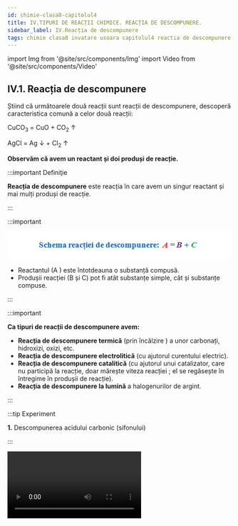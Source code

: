 ```yaml
---
id: chimie-clasa8-capitolul4
title: IV.TIPURI DE REACȚII CHIMICE. REACȚIA DE DESCOMPUNERE.
sidebar_label: IV.Reacția de descompunere
tags: chimie clasa8 invatare usoara capitolul4 reactia de descompunere 
---
```


import Img from '@site/src/components/Img'
import Video from '@site/src/components/Video'



## IV.1. Reacția de descompunere


Știind că următoarele două reacții sunt reacții de descompunere, descoperă caracteristica comună  a celor două reacții:

CuCO<sub>3</sub>  =  CuO + CO<sub>2</sub> ↑

AgCl  =  Ag ↓ + Cl<sub>2</sub> ↑


**Observăm că avem un reactant și doi produși  de reacție.**




:::important Definiţie

**Reacția de descompunere**  este reacția în care avem un singur reactant și mai mulți produși de reacție. 



:::


:::important

<Img src="chimie/clasa8/capitolul4/4_1_Poza0_SchemaReactieiDeDescompunere.jpg" />

- Reactantul (A ) este întotdeauna o substanță compusă.
- Produșii reacției (B și C) pot fi atât substanțe simple, cât și substanțe compuse.
 
:::



:::important

**Ca tipuri de reacții de descompunere avem:**

- **Reacția de descompunere termică** (prin încălzire ) a unor carbonați, hidroxizi, oxizi, etc.
- **Reacția de descompunere  electrolitică** (cu ajutorul curentului electric).
- **Reacția de descompunere catalitică** (cu ajutorul unui catalizator, care nu participă la reacție, doar mărește viteza reacției ; el se regăsește în întregime în produșii de reacție).
- **Reacția de descompunere la lumină** a halogenurilor de argint. 

:::



:::tip Experiment

**1.** Descompunerea acidului carbonic (sifonului) 

:::

<Video src="https://www.youtube.com/embed/gVK015anIXw" />


**Materiale necesare:** apă carbogazoasă (sifon), hârtie de turnesol (de pH), paste.


**Descrierea experimentului:** 

- Desfă dopul unei sticle de 0,5 L și introdu în apa carbogazoasă o hârtie de turnesol și câteva paste. 

- Ce observi ?


:::note Observaţie

Apa carbogazoasă înroșește hârtia de turnesol, iar pastele sunt antrenate într-o mișcare continuă în apă.

:::



**Concluzia experimentului:**

Apa carbogazoasă (sifonul) este acid carbonic și de aceea înroșește hârtia de turnesol.

Acidul carbonic se descompune în apă și dioxid de carbon.
  
Această reacție este reversibilă (poate avea loc în ambele sensuri).

<Img src="chimie/clasa8/capitolul4/4_1_Poza1_Experimentul1.jpg" />


<br></br>



:::caution Aplicaţii

Reacția de descompunere  este importantă, întrucât se obțin substanțe chimice cu multe utilizări : 

- var nestins – CaO;
- oxigen – O<sub>2</sub>;
- hidrogen – H<sub>2</sub>;
- clor – Cl<sub>2</sub>;
- mercur - Hg;
- unele metale – Al, etc.

Calcarul (piatra de var ) - CaCO<sub>3</sub> se descompune în cuptoare speciale, la temperaturi de 1000°C , obținându-se,  la  scară industrială, varul nestins (CaO), care este unul dintre cele mai importante materiale de construcții.

:::



## IV.2. Reacția de descompunere termică.




:::tip Experiment

**2.** Descompunerea carbonatului de cupru

:::

<Video src="https://www.youtube.com/embed/SJWm94GQgdY" />


**Materiale necesare:** creuzet, carbonat de cupru, spirtieră, trepied, sită de azbest chibrit, spatulă, eprubetă.   

:::warning Atenție

Atenție când lucrezi cu surse de foc ! 

:::



**Descrierea experimentului:** 

- Pune în creuzet un vârf de spatulă de carbonat de cupru.

- Așază creuzetul pe sita de azbest  cu trepied și încălzește-l la flacăra spirtierei.

- După puțin timp, mută carbonatul de cupru într-o eprubetă și continuă încălzirea lui în flacără. Vino cu un băț de chibrit aprins deasupra eprubetei.

- Ce observi ?


:::note Observaţie

Prin încălzire, carbonatul de cupru verzui se transformă într-un solid negru, iar gazul degajat stinge flacăra chibritului.

:::



**Concluzia experimentului:**

Carbonatul de cupru se descompune termic cu formare de oxid de cupru II – CuO , de culoare neagră  și dioxid de carbon – CO<sub>2</sub>, care stinge flacăra.  Este  o reacție de descompunere, întrucât avem un singur reactant:

<Img src="chimie/clasa8/capitolul4/4_2_Poza1_ReactieExperiment2.jpg" />


<br></br>



:::tip Experiment

**3.** Descompunerea hidroxidului de cupru

:::

<Video src="https://www.youtube.com/embed/L9DwKa2dEP4" />


**Materiale necesare:** creuzet, hidroxid de cupru, spirtieră, trepied, sită de azbest chibrit, spatulă, pahar Berzelius.   

:::warning Atenție

Atenție când lucrezi cu surse de foc ! 

:::



**Descrierea experimentului:** 

- Pune în creuzet un vârf de spatulă de hidroxid de cupru.
- Așază creuzetul pe sita de azbest și încălzește-l la flacăra spirtierei.
- Când aproape tot hidroxidul s-a înnegrit, pune deasupra creuzetului un pahar Berzelius uscat. 
 
 
- Ce observi ?


:::note Observaţie

Prin încălzire, hidroxidul de cupru verde-albastrui se transformă într-un solid negru și pe pereții paharului apar picături de apă.

:::



**Concluzia experimentului:**

Hidroxidul de cupru, la cald , se descompune și formează oxidul de cupru II – CuO , de culoare neagră  și vapori de apă – H<sub>2</sub>O, care se condensează  pe pereții paharului Berzelius.  Este  o reacție de descompunere, întrucât avem un singur reactant:


<Img src="chimie/clasa8/capitolul4/4_2_Poza2_ReactieExperiment3.jpg" />


<br></br>




:::tip Experiment

**4.** Cum crește aluatul pentru prăjituri pufoase ?

:::

<Video src="https://www.youtube.com/embed/9pUs0-H9Vlo" />


**Materiale necesare:** eprubetă, bicarbonat de amoniu (amoniu alimentar) sau praf de copt (bicarbonat de sodiu), spirtieră, chibrit, spatulă, clește de lemn!

:::warning Atenție


Atenție când lucrezi cu surse de foc !  
 
:::



**Descrierea experimentului:** 

- Pune în eprubetă un vârf de spatulă de bicarbonat de amoniu. 
- Ține  eprubeta cu cleștele de lemn și încălzește-o la flacăra spirtierei.
- Introdu în eprubetă un chibrit aprins. Ce observi ?
- Adu cu mâna spre nas gazul rezultat. Ce observi ?
- Privește cu atenție pereții eprubetei în partea de sus.  Ce observi ?


:::note Observaţie

Prin încălzire, bicarbonatul de amoniu se descompune  cu degajare de dioxid de carbon (stinge flacăra bățului), amoniac (cu miros înțepător) și vapori de apă (care condensează pe pereții eprubetei). 
  

:::



**Concluzia experimentului:**

Bicarbonatul de amoniu, prin încălzire, se descompune și formează trei produși gazoși: dioxid de carbon (CO<sub>2</sub>), amoniac (NH<sub>3</sub>) și apă sub formă de vapori. Acești trei produși gazoși formează goluri în aluat și astfel prăjiturile ies foarte pufoase.  

Este  o reacție de descompunere, întrucât avem un singur reactant:





<Img src="chimie/clasa8/capitolul4/4_2_Poza3_ReactieExperiment4.jpg" />


<br></br>









:::tip Experiment

**5.** Descompunerea cloratului de potasiu

:::

<Video src="https://www.youtube.com/embed/gh5oUtrV_m8" />


**Materiale necesare:** eprubetă, clorat de potasiu, dioxid de mangan (catalizator) spirtieră, chibrit, spatulă, clește de lemn, așchii de brad.   

:::warning Atenție

**Experiment demonstrativ efectuat numai de către profesor!**

Cloratul de potasiu este exploziv ! Atenție când lucrezi cu surse de foc ! 

:::



**Descrierea experimentului:** 

- Pune în epubetă un vârf de spatulă de clorat de potasiu (cristale albe) și puțin praf negru de dioxid de mangan. 
- Ține  eprubeta cu cleștele de lemn și încălzește-o la flacăra spirtierei.
- Vino cu o așchie de brad, care are câteva puncte incandescente și arunc-o în eprubetă.
 
 
- Ce observi ?


:::note Observaţie

Prin încălzire, cloratul de potasiu se descompune energic, cu degajare de oxigen, care aprinde așchia de brad cu puncte incandescente. 

:::



**Concluzia experimentului:**

Cloratul de potasiu, la cald  și în prezența catalizatorului ( MnO<sub>2</sub> ), se descompune și formează clorură de potasiu – KCl , de culoare albă  și oxigen – O<sub>2</sub>.  Dioxidul de mangan nu participă la reacție, el se regăsește neconsumat în produșii de reacție.
Este  o reacție de descompunere, întrucât avem un singur reactant.  



<Img src="chimie/clasa8/capitolul4/4_2_Poza4_ReactieExperiment5.jpg" />


<br></br>






## IV.3. Reacția de descompunere electrolitică.




:::tip Experiment

**6.** Descompunerea apei în hidrogen și oxigen

:::

<Video src="https://www.youtube.com/embed/2fr2mP4Mi6U" />


**Materiale necesare:** 2 eprubete, apă, electrolizor, chibrit, acid sulfuric diluat, baterie, mănuși chirurgicale, așchie de brad.

:::warning Atenție

**Experiment demonstrativ efectuat numai de către profesor!**

Acidul sulfuric este caustic !
 
:::



**Descrierea experimentului:** 

- Pune în electrolizor (vas de electroliză cu doi electrozi de grafit) apă și adaugă puțin acid sulfuric, pentru a o face conductoare (apa pură este izolatoare).  
- Umple cele două eprubete tot cu apă acidulată, ca în electrolizor și pune-le pe fiecare electrod, astfel încât să nu se verse apa din ele.
- Leagă cei doi electrozi la o baterie și așteaptă până când în eprubete apa este înlocuită de două gaze.
- Vino cu o așchie de brad care are câteva puncte incandescente deasupra eprubetei de la anod (electrodul pozitiv, legat la borna plus a bateriei). Ce observi ?
- Vino cu un chibrit aprins deasupra eprubetei de la catod (electrodul negativ, legat la borna minus  a bateriei). Ce observi ?


:::note Observaţie

La anod s-a degajat oxigen, care aprinde așchia de brad cu puncte incandescente, iar la catod s-a degajat hidrogen, care arde în prezența oxigenului din aer cu o pocnitură. 

:::



**Concluzia experimentului:**




<Img src="chimie/clasa8/capitolul4/4_3_Poza1_ReactieExperiment6.jpg" />


<br></br>


## IV.4. Reacția de descompunere catalitică.


:::tip Experiment

**7.** Descompunerea apei oxigenate

:::

<Video src="https://www.youtube.com/embed/dY47Ce1Y3OM" />


**Materiale necesare:** eprubetă, apă oxigenată 12%, dioxid de mangan (catalizator), chibrit, spatulă, clește de lemn, așchii de brad.

:::warning Atenție

**Experiment demonstrativ efectuat numai de către profesor!**

Apa oxigenată concentrată este caustică! 
 
:::



**Descrierea experimentului:** 

- Pune în eprubetă apă oxigenată 12% și puțin praf negru de dioxid de mangan. 

- Ține  eprubeta cu cleștele de lemn și vino deasupra ei cu o așchie de brad cu puncte incandescente.  
 

- Ce observi ?


:::note Observaţie

Apa oxigenată  cu catalizator (MnO<sub>2</sub>)  se descompune  energic, cu degajare de oxigen, care aprinde așchia de brad cu puncte incandescente.  

:::



**Concluzia experimentului:**

Apa oxigenată  în prezența catalizatorului ( MnO<sub>2</sub> ), se descompune și formează apă – H<sub>2</sub>O  și oxigen – O<sub>2</sub>. Iată de ce apa oxigenată are rol de dezinfectant și decolorant: oxigenul degajat la descompunerea ei, la lumină, distruge microbii și decolorează sângele de pe o rană sau în cosmetică, la decolorarea părului.

Este o reacție de descompunere, întrucât avem un singur reactant : 


<Img src="chimie/clasa8/capitolul4/4_4_Poza1_ReactieExperiment7.jpg" />


<br></br>



## IV.5. Reacția de descompunere la lumină a halogenurilor de argint.




:::tip Experiment

**8.** Descompunerea halogenurilor

:::

<Video src="https://www.youtube.com/embed/4yCWbH3-Z1o" />


**Materiale necesare:** creuzet, bromură de argint.

:::warning


Atenție bromura de argint este toxică!   
 
:::



**Descrierea experimentului:** 

- Pune în creuzet puțină bromură de argint (observă-i culoarea albă). 
- Lasă la lumină bromura de argint.  


- Ce observi ?


:::note Observaţie

La lumină, bromura de argint, albă, s-a descompus într-un produs gri-închis.  
  

:::



**Concluzia experimentului:**

Halogenurile de argint sunt fotosensibile.  Ele se descompun în prezența luminii în elemenele componente. Bromura de argint se decompune în argint – Ag (care se oxidează în aer și se înnegrește) și brom – Br<sub>2</sub>.  

Este o reacție de descompunere, întrucât avem un singur reactant:




<Img src="chimie/clasa8/capitolul4/4_5_Poza1_ReactieExperiment8.jpg" />


<br></br>



#### Reține!





:::important Definiţie

**Reacția de descompunere**  este reacția în care avem un singur reactant și mai mulți produși de reacție. 



:::


:::important

<Img src="chimie/clasa8/capitolul4/4_1_Poza0_SchemaReactieiDeDescompunere.jpg" />

- Reactantul (A ) este întotdeauna o substanță compusă.
- Produșii reacției (B și C) pot fi atât substanțe simple, cât și substanțe compuse.
 
:::



:::important

**Ca tipuri de reacții de descompunere avem:**

- **Reacția de descompunere termică** (prin încălzire) a unor carbonați, hidroxizi, oxizi, etc.


<Img src="chimie/clasa8/capitolul4/4_5_Poza2_Retine_ReactiiDeDescompunereTermica.jpg" />



- **Reacția de descompunere  electrolitică** (cu ajutorul curentului electric).


<Img src="chimie/clasa8/capitolul4/4_5_Poza3_Retine_ReactiiDeDescompunereElectrolitica.jpg" />

- **Reacția de descompunere catalitică** (cu ajutorul unui catalizator, care nu participă la reacție, doar mărește viteza reacției; el se regăsește în întregime în produșii de reacție).


<Img src="chimie/clasa8/capitolul4/4_5_Poza4_Retine_ReactiiDeDescompunereCatalitica.jpg" />

- **Reacția de descompunere la lumină** a halogenurilor de argint. 

<Img src="chimie/clasa8/capitolul4/4_5_Poza5_Retine_ReactiiDeDescompunereLaLumina.jpg" />


:::





## IV.6. Calcule stoechiometrice cu randament.

**În curând**